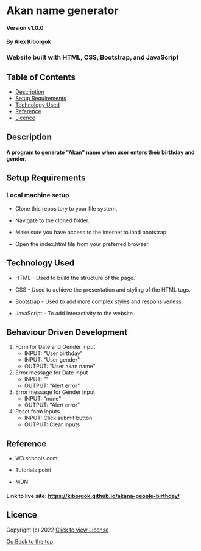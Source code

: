 # Akan name generator

#### Version v1.0.0
#### By Alex Kiborgok
### Website built with HTML, CSS, Bootstrap, and JavaScript

## Table of Contents

+ [Description](#description)
+ [Setup Requirements](#setup-requirements)
+ [Technology Used](#technology-used)
+ [Reference](#reference)
+ [Licence](#licence)

## Description
#### A program to generate "Akan" name when user enters their birthday and gender.

## Setup Requirements
### Local machine setup
* Clone this repository to your file system.

* Navigate to the cloned folder.

* Make sure you have access to the internet to load bootstrap.

* Open the index.html file from your preferred browser.

## Technology Used
* HTML - Used to build the structure of the page.

* CSS - Used to achieve the presentation and styling of the HTML tags.

* Bootstrap - Used to add more complex styles and responsiveness.

* JavaScript - To add interactivity to the website.

## Behaviour Driven Development
1. Form for Date and Gender input
    * INPUT: "User birthday"
    * INPUT: "User gender"
    * OUTPUT: "User akan name"
2. Error message for Date input
    * INPUT: ""
    * OUTPUT: "Alert error"
3. Error message for Gender input
    * INPUT: "none"
    * OUTPUT: "Alert error"
4. Reset form inputs
    * INPUT: Click submit button
    * OUTPUT: Clear inputs

## Reference
* W3.schools.com

* Tutorials point

* MDN

#### Link to live site: https://kiborgok.github.io/akana-people-birthday/

## Licence

Copyright (c) 2022 [Click to view License](LICENSE)

[Go Back to the top](#description)